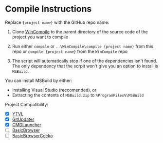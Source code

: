 # Compile Instructions
Replace `{project name}` with the GitHub repo name.

1. Clone [WinCompile](https://github.com/Walkman100/WinCompile) to the parent directory of the source code of the project you want to compile

2. Run either `compile` or `..\WinCompile\compile {project name}` from this repo or `compile {project name}` from the `WinCompile` repo

3. The script will automatically stop if one of the dependencies isn't found. The only dependency that the scrpit won't give you an option to install is `MSBuild`.

You can install MSBuild by either:
- Installing Visual Studio (reccomended), or
- Extracting the contents of `MSBuild.zip` to `%ProgramFiles%\MSBuild`

Project Compatibility:
- [x] [YTVL](https://github.com/Walkman100/YTVL)
- [x] [GitUpdater](https://github.com/Walkman100/GitUpdater)
- [x] [CMDLauncher](https://github.com/Walkman100/CMDLauncher)
- [ ] [BasicBrowser](https://github.com/Walkman100/BasicBrowser)
- [ ] [BasicBrowserGecko](https://github.com/Walkman-Mirror/BasicBrowserGecko)
